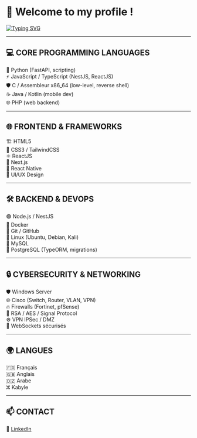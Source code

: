 # 👋 Welcome to my profile !

[![Typing SVG](https://readme-typing-svg.herokuapp.com?size=22&duration=4000&color=36BCF7&center=true&vCenter=true&lines=💻+Cybersecurity+Student;⚡+Fullstack+Developer;🛡️+Future+Cyber+Engineer;🚀+Always+Learning)](https://git.io/typing-svg)

---

## 💻 CORE PROGRAMMING LANGUAGES
🐍 Python (FastAPI, scripting)  
⚡ JavaScript / TypeScript (NestJS, ReactJS)  
🛡️ C / Assembleur x86_64 (low-level, reverse shell)  
☕ Java / Kotlin (mobile dev)  
🌐 PHP (web backend)  

---

## 🌐 FRONTEND & FRAMEWORKS
🏗️ HTML5  
🎨 CSS3 / TailwindCSS  
⚛️ ReactJS  
🚀 Next.js  
📱 React Native  
🎯 UI/UX Design  

---

## 🛠️ BACKEND & DEVOPS
🟢 Node.js / NestJS  
🐳 Docker  
🔄 Git / GitHub  
🐧 Linux (Ubuntu, Debian, Kali)  
🐬 MySQL  
🐘 PostgreSQL (TypeORM, migrations)  

---

## 🔒 CYBERSECURITY & NETWORKING
🛡️ Windows Server  
🌐 Cisco (Switch, Router, VLAN, VPN)  
🔥 Firewalls (Fortinet, pfSense)  
🔑 RSA / AES / Signal Protocol  
⚙️ VPN IPSec / DMZ  
📡 WebSockets sécurisés  

---

## 🌍 LANGUES
🇫🇷 Français  
🇬🇧 Anglais  
🇩🇿 Arabe  
ⵣ Kabyle  

---

## 📫 CONTACT
💼 [LinkedIn](https://www.linkedin.com/in/rachid-djouaher-7456642b0)  


